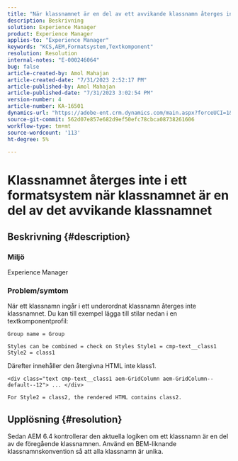 ```yaml
---
title: "När klassnamnet är en del av ett avvikande klassnamn återges inte klassnamnet i formatsystemet"
description: Beskrivning
solution: Experience Manager
product: Experience Manager
applies-to: "Experience Manager"
keywords: "KCS,AEM,Formatsystem,Textkomponent"
resolution: Resolution
internal-notes: "E-000246064"
bug: false
article-created-by: Amol Mahajan
article-created-date: "7/31/2023 2:52:17 PM"
article-published-by: Amol Mahajan
article-published-date: "7/31/2023 3:02:54 PM"
version-number: 4
article-number: KA-16501
dynamics-url: "https://adobe-ent.crm.dynamics.com/main.aspx?forceUCI=1&pagetype=entityrecord&etn=knowledgearticle&id=c457fdd0-b12f-ee11-bdf3-6045bd006149"
source-git-commit: 562d07e857e682d9ef50efc78cbca08738261606
workflow-type: tm+mt
source-wordcount: '113'
ht-degree: 5%

---
```


# Klassnamnet återges inte i ett formatsystem när klassnamnet är en del av det avvikande klassnamnet

## Beskrivning {#description}


### <b>Miljö</b>

Experience Manager



### <b>Problem/symtom</b>

När ett klassnamn ingår i ett underordnat klassnamn återges inte klassnamnet. Du kan till exempel lägga till stilar nedan i en textkomponentprofil:


```
Group name = Group
```


`Styles can be combined = check on Styles Style1 = cmp-text__class1 Style2 = class1`



Därefter innehåller den återgivna HTML inte klass1.


```
<div class="text cmp-text__class1 aem-GridColumn aem-GridColumn--default--12"> ... </div>
```


`For Style2 = class2, the rendered HTML contains class2.`


## Upplösning {#resolution}


Sedan AEM 6.4 kontrollerar den aktuella logiken om ett klassnamn är en del av de föregående klassnamnen. Använd en BEM-liknande klassnamnskonvention så att alla klassnamn är unika.

